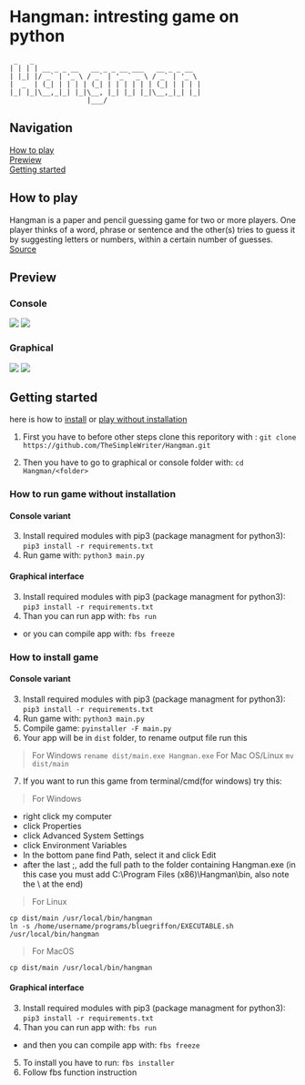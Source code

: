 # Hangman: intresting game on python
```
 _   _
| | | | __ _ _ __   __ _ _ __ ___   __ _ _ __
| |_| |/ _` | '_ \ / _` | '_ ` _ \ / _` | '_ \
|  _  | (_| | | | | (_| | | | | | | (_| | | | |
|_| |_|\__,_|_| |_|\__, |_| |_| |_|\__,_|_| |_|
                   |___/
```
## Navigation
[How to play](#How-to-play) <br />
[Prewiew](#Preview) <br />
[Getting started](#Getting-started)

## How to play

Hangman is a paper and pencil guessing game for two or more players. One player thinks of a word, phrase or sentence and the other(s) tries to guess it by suggesting letters or numbers, within a certain number of guesses. [Source](https://en.wikipedia.org/wiki/Hangman_(game))

## Preview

### Console

![](https://github.com/TheSimpleWriter/Hangman/blob/master/images/Screen%20Shot%202019-08-18%20at%2021.38.26.png)
![](https://github.com/TheSimpleWriter/Hangman/blob/master/images/Screen%20Shot%202019-08-18%20at%2021.38.02.png)

### Graphical

![](https://github.com/TheSimpleWriter/Hangman/blob/master/images/Screen%20Shot%202019-08-18%20at%2021.37.41.png)
![](https://github.com/TheSimpleWriter/Hangman/blob/master/images/Screen%20Shot%202019-08-18%20at%2021.36.42.png)

## Getting started

here is how to [install](#How-to-install-game) or [play without installation](#How-to-run-game-without-installation)

1. First you have to before other steps clone this reporitory with : ```git clone https://github.com/TheSimpleWriter/Hangman.git```

2. Then you have to go to graphical or console folder with: ```cd Hangman/<folder>```

### How to run game without installation

#### Console variant

3. Install required modules with pip3 (package managment for python3): ```pip3 install -r requirements.txt```
4. Run game with: ```python3 main.py```

#### Graphical interface

3. Install required modules with pip3 (package managment for python3): ```pip3 install -r requirements.txt```
4. Than you can run app with: ```fbs run```
- or you can compile app with: ```fbs freeze```

### How to install game

#### Console variant

3. Install required modules with pip3 (package managment for python3): ```pip3 install -r requirements.txt```
4. Run game with: ```python3 main.py```
5. Compile game: ```pyinstaller -F main.py```
6. Your app will be in ```dist``` folder, to rename output file run this 
> For Windows
``` rename dist/main.exe Hangman.exe ```
> For Mac OS/Linux
``` mv dist/main ```

7. If you want to run this game from terminal/cmd(for windows) try this:

> For Windows

+ right click my computer
+ click Properties
+ click Advanced System Settings
+ click Environment Variables
+ In the bottom pane find Path, select it and click Edit
+ after the last ;, add the full path to the folder containing Hangman.exe (in this case you must add C:\Program Files (x86)\Hangman\bin\, also note the \ at the end)

>For Linux
```
cp dist/main /usr/local/bin/hangman
ln -s /home/username/programs/bluegriffon/EXECUTABLE.sh /usr/local/bin/hangman

```

> For MacOS
```
cp dist/main /usr/local/bin/hangman
```

#### Graphical interface

3. Install required modules with pip3 (package managment for python3): ```pip3 install -r requirements.txt```
4. Than you can run app with: ```fbs run```
- and then you can compile app with: ```fbs freeze```
5. To install you have to run: ```fbs installer```
6. Follow fbs function instruction
